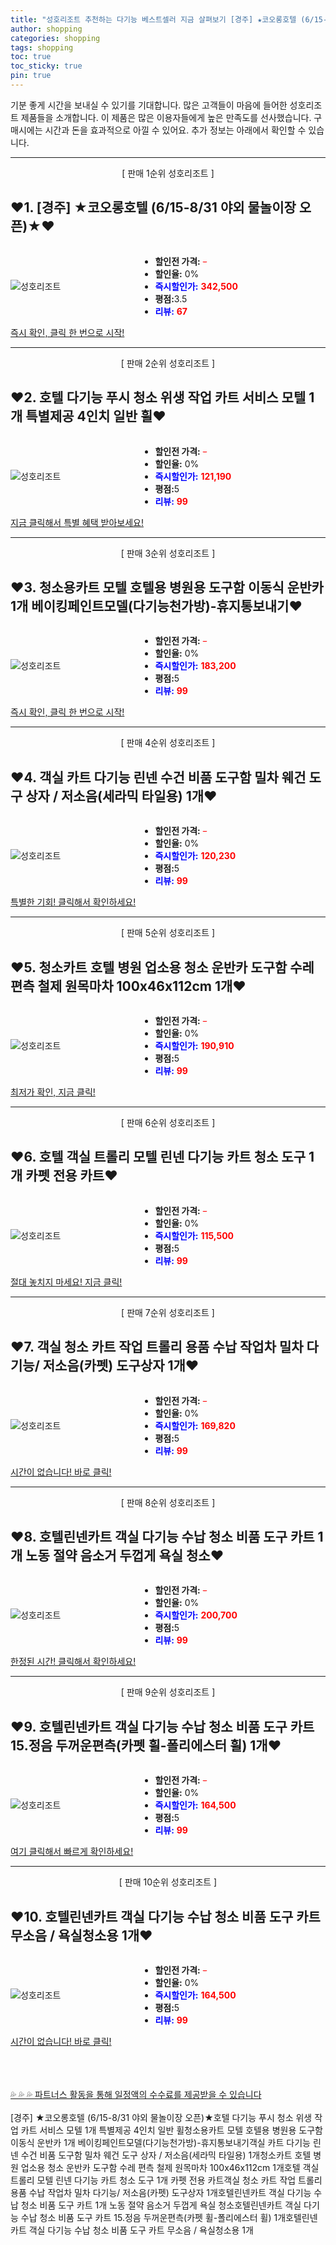 ```yaml
---
title: "성호리조트 추천하는 다기능 베스트셀러 지금 살펴보기 [경주] ★코오롱호텔 (6/15-8/31 야외 물놀이장"
author: shopping
categories: shopping
tags: shopping
toc: true
toc_sticky: true
pin: true
---
```

기분 좋게 시간을 보내실 수 있기를 기대합니다. 많은 고객들이 마음에 들어한 성호리조트 제품들을 소개합니다. 이 제품은 많은 이용자들에게 높은 만족도를 선사했습니다. 구매시에는 시간과 돈을 효과적으로 아낄 수 있어요. 추가 정보는 아래에서 확인할 수 있습니다.

---
<p class="toplist" style="margin: 0 auto; display: block; width: fit-content;">[ 판매 1순위 성호리조트 ]</p>

<h2><strong>❤️1. [경주] ★코오롱호텔 (6/15-8/31 야외 물놀이장 오픈)★❤️</strong></h2>

<div style="display: flex; align-items: center;">
    <div style="flex: 0.4;">
        <img src="https://thumbnail10.coupangcdn.com/thumbnails/remote/230x230ex/image/travel_reactor/travelSeller/hotel/A00169388/61a263da-ad1d-46f9-9fe0-0166c0b279b5.jpg" alt="성호리조트" style="max-width: 100%;">
    </div>
    <div style="flex: 0.6; margin-left: 10px;">
        <ul>
            <li><strong>할인전 가격:</strong> <del style="color: red;">-</del></li>
            <li><strong>할인율:</strong> 0%</li>
            <li><span style='color:blue'><strong>즉시할인가:</strong></span> <span style='color:red'><strong>342,500</strong></span></li>
            <li><strong>평점:</strong>3.5</li>
            <li><span style='color:blue'><strong>리뷰:</strong></span> <span style='color:red'><strong>67</strong></span></li>
        </ul>
    </div>
</div>
<div class="center">
    <a href="https://link.coupang.com/re/AFFTDP?lptag=AF9450613&subid=githubio&pageKey=107467023&traceid=V0-153&itemId=None&vendorItemId=None" class="myButton">
        즉시 확인, 클릭 한 번으로 시작!
    </a>
</div>


---
<p class="toplist" style="margin: 0 auto; display: block; width: fit-content;">[ 판매 2순위 성호리조트 ]</p>

<h2><strong>❤️2. 호텔 다기능 푸시 청소 위생 작업 카트 서비스 모텔 1개 특별제공 4인치 일반 휠❤️</strong></h2>

<div style="display: flex; align-items: center;">
    <div style="flex: 0.4;">
        <img src="https://thumbnail8.coupangcdn.com/thumbnails/remote/230x230ex/image/vendor_inventory/e3d3/6aca87dbdebc40906074ad72ca6cb98032459d4721a6e3ea88838e0a5f0c.jpg" alt="성호리조트" style="max-width: 100%;">
    </div>
    <div style="flex: 0.6; margin-left: 10px;">
        <ul>
            <li><strong>할인전 가격:</strong> <del style="color: red;">-</del></li>
            <li><strong>할인율:</strong> 0%</li>
            <li><span style='color:blue'><strong>즉시할인가:</strong></span> <span style='color:red'><strong>121,190</strong></span></li>
            <li><strong>평점:</strong>5</li>
            <li><span style='color:blue'><strong>리뷰:</strong></span> <span style='color:red'><strong>99</strong></span></li>
        </ul>
    </div>
</div>
<div class="center">
    <a href="https://selin100587001.github.io?lptag=AF9450613&subid=githubio&pageKey=7097829386&traceid=V0-153&itemId=17708064309&vendorItemId=86202400183" class="myButton">
        지금 클릭해서 특별 혜택 받아보세요!
    </a>
</div>


---
<p class="toplist" style="margin: 0 auto; display: block; width: fit-content;">[ 판매 3순위 성호리조트 ]</p>

<h2><strong>❤️3. 청소용카트 모텔 호텔용 병원용 도구함 이동식 운반카 1개 베이킹페인트모델(다기능천가방)-휴지통보내기❤️</strong></h2>

<div style="display: flex; align-items: center;">
    <div style="flex: 0.4;">
        <img src="https://thumbnail7.coupangcdn.com/thumbnails/remote/230x230ex/image/vendor_inventory/c0a0/c2f0fd392137074e2969495a2947ed83a4a6485bcac5c4b874c52c1a7ed2.jpg" alt="성호리조트" style="max-width: 100%;">
    </div>
    <div style="flex: 0.6; margin-left: 10px;">
        <ul>
            <li><strong>할인전 가격:</strong> <del style="color: red;">-</del></li>
            <li><strong>할인율:</strong> 0%</li>
            <li><span style='color:blue'><strong>즉시할인가:</strong></span> <span style='color:red'><strong>183,200</strong></span></li>
            <li><strong>평점:</strong>5</li>
            <li><span style='color:blue'><strong>리뷰:</strong></span> <span style='color:red'><strong>99</strong></span></li>
        </ul>
    </div>
</div>
<div class="center">
    <a href="https://selin100587001.github.io?lptag=AF9450613&subid=githubio&pageKey=7401122028&traceid=V0-153&itemId=19156531065&vendorItemId=86682888613" class="myButton">
        즉시 확인, 클릭 한 번으로 시작!
    </a>
</div>


---
<p class="toplist" style="margin: 0 auto; display: block; width: fit-content;">[ 판매 4순위 성호리조트 ]</p>

<h2><strong>❤️4. 객실 카트 다기능 린넨 수건 비품 도구함 밀차 웨건 도구 상자 / 저소음(세라믹 타일용) 1개❤️</strong></h2>

<div style="display: flex; align-items: center;">
    <div style="flex: 0.4;">
        <img src="https://thumbnail8.coupangcdn.com/thumbnails/remote/230x230ex/image/vendor_inventory/e3d3/6aca87dbdebc40906074ad72ca6cb98032459d4721a6e3ea88838e0a5f0c.jpg" alt="성호리조트" style="max-width: 100%;">
    </div>
    <div style="flex: 0.6; margin-left: 10px;">
        <ul>
            <li><strong>할인전 가격:</strong> <del style="color: red;">-</del></li>
            <li><strong>할인율:</strong> 0%</li>
            <li><span style='color:blue'><strong>즉시할인가:</strong></span> <span style='color:red'><strong>120,230</strong></span></li>
            <li><strong>평점:</strong>5</li>
            <li><span style='color:blue'><strong>리뷰:</strong></span> <span style='color:red'><strong>99</strong></span></li>
        </ul>
    </div>
</div>
<div class="center">
    <a href="https://selin100587001.github.io?lptag=AF9450613&subid=githubio&pageKey=6260972296&traceid=V0-153&itemId=12747025257&vendorItemId=85622750913" class="myButton">
        특별한 기회! 클릭해서 확인하세요!
    </a>
</div>


---
<p class="toplist" style="margin: 0 auto; display: block; width: fit-content;">[ 판매 5순위 성호리조트 ]</p>

<h2><strong>❤️5. 청소카트 호텔 병원 업소용 청소 운반카 도구함 수레 편측 철제 원목마차 100x46x112cm 1개❤️</strong></h2>

<div style="display: flex; align-items: center;">
    <div style="flex: 0.4;">
        <img src="https://thumbnail9.coupangcdn.com/thumbnails/remote/230x230ex/image/vendor_inventory/0818/e001fae96b3349d956e279a5cf876d72286336f8b5870f954e8d80a15861.jpg" alt="성호리조트" style="max-width: 100%;">
    </div>
    <div style="flex: 0.6; margin-left: 10px;">
        <ul>
            <li><strong>할인전 가격:</strong> <del style="color: red;">-</del></li>
            <li><strong>할인율:</strong> 0%</li>
            <li><span style='color:blue'><strong>즉시할인가:</strong></span> <span style='color:red'><strong>190,910</strong></span></li>
            <li><strong>평점:</strong>5</li>
            <li><span style='color:blue'><strong>리뷰:</strong></span> <span style='color:red'><strong>99</strong></span></li>
        </ul>
    </div>
</div>
<div class="center">
    <a href="https://selin100587001.github.io?lptag=AF9450613&subid=githubio&pageKey=6986949954&traceid=V0-153&itemId=17087542589&vendorItemId=84261475919" class="myButton">
        최저가 확인, 지금 클릭!
    </a>
</div>


---
<p class="toplist" style="margin: 0 auto; display: block; width: fit-content;">[ 판매 6순위 성호리조트 ]</p>

<h2><strong>❤️6. 호텔 객실 트롤리 모텔 린넨 다기능 카트 청소 도구 1개 카펫 전용 카트❤️</strong></h2>

<div style="display: flex; align-items: center;">
    <div style="flex: 0.4;">
        <img src="https://thumbnail6.coupangcdn.com/thumbnails/remote/230x230ex/image/vendor_inventory/f242/b0130813cf97bca93a90203e1e93d5767dae63ad0ea6bf229346ab8fbdc7.jpg" alt="성호리조트" style="max-width: 100%;">
    </div>
    <div style="flex: 0.6; margin-left: 10px;">
        <ul>
            <li><strong>할인전 가격:</strong> <del style="color: red;">-</del></li>
            <li><strong>할인율:</strong> 0%</li>
            <li><span style='color:blue'><strong>즉시할인가:</strong></span> <span style='color:red'><strong>115,500</strong></span></li>
            <li><strong>평점:</strong>5</li>
            <li><span style='color:blue'><strong>리뷰:</strong></span> <span style='color:red'><strong>99</strong></span></li>
        </ul>
    </div>
</div>
<div class="center">
    <a href="https://selin100587001.github.io?lptag=AF9450613&subid=githubio&pageKey=7118526026&traceid=V0-153&itemId=17817058129&vendorItemId=89679254210" class="myButton">
        절대 놓치지 마세요! 지금 클릭!
    </a>
</div>


---
<p class="toplist" style="margin: 0 auto; display: block; width: fit-content;">[ 판매 7순위 성호리조트 ]</p>

<h2><strong>❤️7. 객실 청소 카트 작업 트롤리 용품 수납 작업차 밀차 다기능/ 저소음(카펫) 도구상자 1개❤️</strong></h2>

<div style="display: flex; align-items: center;">
    <div style="flex: 0.4;">
        <img src="https://thumbnail8.coupangcdn.com/thumbnails/remote/230x230ex/image/vendor_inventory/e3d3/6aca87dbdebc40906074ad72ca6cb98032459d4721a6e3ea88838e0a5f0c.jpg" alt="성호리조트" style="max-width: 100%;">
    </div>
    <div style="flex: 0.6; margin-left: 10px;">
        <ul>
            <li><strong>할인전 가격:</strong> <del style="color: red;">-</del></li>
            <li><strong>할인율:</strong> 0%</li>
            <li><span style='color:blue'><strong>즉시할인가:</strong></span> <span style='color:red'><strong>169,820</strong></span></li>
            <li><strong>평점:</strong>5</li>
            <li><span style='color:blue'><strong>리뷰:</strong></span> <span style='color:red'><strong>99</strong></span></li>
        </ul>
    </div>
</div>
<div class="center">
    <a href="https://selin100587001.github.io?lptag=AF9450613&subid=githubio&pageKey=6260972296&traceid=V0-153&itemId=12747025258&vendorItemId=85237423654" class="myButton">
        시간이 없습니다! 바로 클릭!
    </a>
</div>


---
<p class="toplist" style="margin: 0 auto; display: block; width: fit-content;">[ 판매 8순위 성호리조트 ]</p>

<h2><strong>❤️8. 호텔린넨카트 객실 다기능 수납 청소 비품 도구 카트 1개 노동 절약 음소거 두껍게 욕실 청소❤️</strong></h2>

<div style="display: flex; align-items: center;">
    <div style="flex: 0.4;">
        <img src="https://thumbnail8.coupangcdn.com/thumbnails/remote/230x230ex/image/vendor_inventory/e3d3/6aca87dbdebc40906074ad72ca6cb98032459d4721a6e3ea88838e0a5f0c.jpg" alt="성호리조트" style="max-width: 100%;">
    </div>
    <div style="flex: 0.6; margin-left: 10px;">
        <ul>
            <li><strong>할인전 가격:</strong> <del style="color: red;">-</del></li>
            <li><strong>할인율:</strong> 0%</li>
            <li><span style='color:blue'><strong>즉시할인가:</strong></span> <span style='color:red'><strong>200,700</strong></span></li>
            <li><strong>평점:</strong>5</li>
            <li><span style='color:blue'><strong>리뷰:</strong></span> <span style='color:red'><strong>99</strong></span></li>
        </ul>
    </div>
</div>
<div class="center">
    <a href="https://selin100587001.github.io?lptag=AF9450613&subid=githubio&pageKey=7146769269&traceid=V0-153&itemId=17958768739&vendorItemId=86275243235" class="myButton">
        한정된 시간! 클릭해서 확인하세요!
    </a>
</div>


---
<p class="toplist" style="margin: 0 auto; display: block; width: fit-content;">[ 판매 9순위 성호리조트 ]</p>

<h2><strong>❤️9. 호텔린넨카트 객실 다기능 수납 청소 비품 도구 카트 15.정음 두꺼운편측(카펫 휠-폴리에스터 휠) 1개❤️</strong></h2>

<div style="display: flex; align-items: center;">
    <div style="flex: 0.4;">
        <img src="https://thumbnail8.coupangcdn.com/thumbnails/remote/230x230ex/image/vendor_inventory/e3d3/6aca87dbdebc40906074ad72ca6cb98032459d4721a6e3ea88838e0a5f0c.jpg" alt="성호리조트" style="max-width: 100%;">
    </div>
    <div style="flex: 0.6; margin-left: 10px;">
        <ul>
            <li><strong>할인전 가격:</strong> <del style="color: red;">-</del></li>
            <li><strong>할인율:</strong> 0%</li>
            <li><span style='color:blue'><strong>즉시할인가:</strong></span> <span style='color:red'><strong>164,500</strong></span></li>
            <li><strong>평점:</strong>5</li>
            <li><span style='color:blue'><strong>리뷰:</strong></span> <span style='color:red'><strong>99</strong></span></li>
        </ul>
    </div>
</div>
<div class="center">
    <a href="https://selin100587001.github.io?lptag=AF9450613&subid=githubio&pageKey=7401098812&traceid=V0-153&itemId=19156437788&vendorItemId=86275243227" class="myButton">
        여기 클릭해서 빠르게 확인하세요!
    </a>
</div>


---
<p class="toplist" style="margin: 0 auto; display: block; width: fit-content;">[ 판매 10순위 성호리조트 ]</p>

<h2><strong>❤️10. 호텔린넨카트 객실 다기능 수납 청소 비품 도구 카트 무소음 / 욕실청소용 1개❤️</strong></h2>

<div style="display: flex; align-items: center;">
    <div style="flex: 0.4;">
        <img src="https://thumbnail8.coupangcdn.com/thumbnails/remote/230x230ex/image/vendor_inventory/e3d3/6aca87dbdebc40906074ad72ca6cb98032459d4721a6e3ea88838e0a5f0c.jpg" alt="성호리조트" style="max-width: 100%;">
    </div>
    <div style="flex: 0.6; margin-left: 10px;">
        <ul>
            <li><strong>할인전 가격:</strong> <del style="color: red;">-</del></li>
            <li><strong>할인율:</strong> 0%</li>
            <li><span style='color:blue'><strong>즉시할인가:</strong></span> <span style='color:red'><strong>164,500</strong></span></li>
            <li><strong>평점:</strong>5</li>
            <li><span style='color:blue'><strong>리뷰:</strong></span> <span style='color:red'><strong>99</strong></span></li>
        </ul>
    </div>
</div>
<div class="center">
    <a href="https://selin100587001.github.io?lptag=AF9450613&subid=githubio&pageKey=6260972296&traceid=V0-153&itemId=12747025265&vendorItemId=86275243341" class="myButton">
        시간이 없습니다! 바로 클릭!
    </a>
</div>

<br><br><br>[💦 💦 💦 파트너스 활동을 통해 일정액의 수수료를 제공받을 수 있습니다](https://link.coupang.com/a/bcpT2c)<br><br>[경주] ★코오롱호텔 (6/15-8/31 야외 물놀이장 오픈)★호텔 다기능 푸시 청소 위생 작업 카트 서비스 모텔 1개 특별제공 4인치 일반 휠청소용카트 모텔 호텔용 병원용 도구함 이동식 운반카 1개 베이킹페인트모델(다기능천가방)-휴지통보내기객실 카트 다기능 린넨 수건 비품 도구함 밀차 웨건 도구 상자 / 저소음(세라믹 타일용) 1개청소카트 호텔 병원 업소용 청소 운반카 도구함 수레 편측 철제 원목마차 100x46x112cm 1개호텔 객실 트롤리 모텔 린넨 다기능 카트 청소 도구 1개 카펫 전용 카트객실 청소 카트 작업 트롤리 용품 수납 작업차 밀차 다기능/ 저소음(카펫) 도구상자 1개호텔린넨카트 객실 다기능 수납 청소 비품 도구 카트 1개 노동 절약 음소거 두껍게 욕실 청소호텔린넨카트 객실 다기능 수납 청소 비품 도구 카트 15.정음 두꺼운편측(카펫 휠-폴리에스터 휠) 1개호텔린넨카트 객실 다기능 수납 청소 비품 도구 카트 무소음 / 욕실청소용 1개